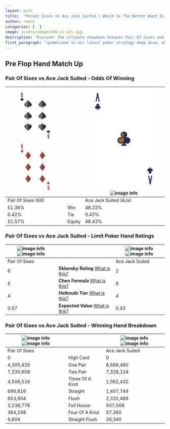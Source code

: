 ```yaml
---
layout: post
title:  "Pocket Sixes Vs Ace Jack Suited | Which Is The Better Hand In Poker? A Complete Guide"
author: reece
categories: [  ]
image: assets/images/66-vs-ajs.jpg
description: "Discover the ultimate showdown between Pair Of Sixes and Ace Jack Suited in poker! Uncover the odds, strategies, and scenarios where one hand triumphs over the other. Get ready to up your poker game with this thrilling analysis."
first_paragraph: "<p>Welcome to our latest poker strategy deep dive, where we're pitting two distinct hands against each other in a high-stakes showdown: Pair Of Sixes vs Ace Jack Suited.</p><p>In the dynamic world of poker, every decision counts, and knowing which hand holds the upper hand is key to your success at the table.</p><p>In this article, we'll dissect these two hands, explore the scenarios where one dominates the other, and equip you with the knowledge to make strategic choices that can tip the odds in your favor.</p><p>Get ready to unravel the intriguing dynamics of these poker hands and elevate your game to new heights.</p>"
---
```




[comment]: # (sp0)

## Pre Flop Hand Match Up

<div class="table hand-ratings" markdown="1"> 



### Pair Of Sixes vs Ace Jack Suited - Odds Of Winning


    
| ![image info](assets/images/hand1/6.png) ![image info](assets/images/hand1/6o.png) |  | ![image info](assets/images/hand2/A.png) ![image info](assets/images/hand2/Js.png) |
| -------- | -------- | -------- |
| Pair Of Sixes (66) |  | Ace Jack Suited (AJs) |
| 51.36% | Win | 48.22% |
| 0.42% | Tie | 0.42% |
| 51.57% | Equity | 48.43% |




[comment]: # (sp1)



### Pair Of Sixes vs Ace Jack Suited - Limit Poker Hand Ratings


    
| ![image info](https://www.riverpairs.com/assets/images/hand1/6.png) ![image info](https://www.riverpairs.com/assets/images/hand1/6o.png) |  | ![image info](https://www.riverpairs.com/assets/images/hand2/A.png) ![image info](https://www.riverpairs.com/assets/images/hand2/Js.png) |
| -------- | -------- | -------- |
| Pair Of Sixes |  | Ace Jack Suited |
| 6 | **Sklansky Rating** [What is this?](/sklansky-rating-explained) | 2 |
| 5 | **Chen Formula** [What is this?](/chen-formula-explained) | 8 |
| 4 | **Hellmuth Tier** [What is this?](/Hellmuth-tier-explained) | 4 |
| 0.07 | **Expected Value** [What is this?](/expected-value-explained) | 0.43 |




[comment]: # (sp2)



### Pair Of Sixes vs Ace Jack Suited - Winning Hand Breakdown


    
| ![image info](https://www.riverpairs.com/assets/images/hand1/6.png) ![image info](https://www.riverpairs.com/assets/images/hand1/6o.png) |  | ![image info](https://www.riverpairs.com/assets/images/hand2/A.png) ![image info](https://www.riverpairs.com/assets/images/hand2/Js.png) |
| -------- | -------- | -------- |
| Pair Of Sixes |  | Ace Jack Suited |
| 0 | High Card | 0 |
| 4,305,420 | One Pair | 6,666,480 |
| 7,330,608 | Two Pair | 7,328,124 |
| 4,506,516 | Three Of A Kind | 1,062,432 |
| 696,816 | Straight | 1,407,744 |
| 653,904 | Flush | 2,332,488 |
| 3,238,776 | Full House | 937,008 |
| 364,248 | Four Of A Kind | 57,360 |
| 9,804 | Straight Flush | 26,340 |




[comment]: # (sp3)



</div>

[comment]: # (sp4)



[comment]: # (sp5)

